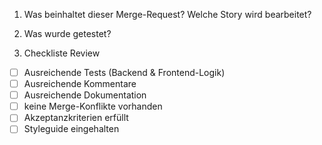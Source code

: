 1. Was beinhaltet dieser Merge-Request? Welche Story wird bearbeitet?

2. Was wurde getestet?

3. Checkliste Review
  - [ ] Ausreichende Tests (Backend & Frontend-Logik)
  - [ ] Ausreichende Kommentare
  - [ ] Ausreichende Dokumentation
  - [ ] keine Merge-Konflikte vorhanden
  - [ ] Akzeptanzkriterien erfüllt
  - [ ] Styleguide eingehalten
